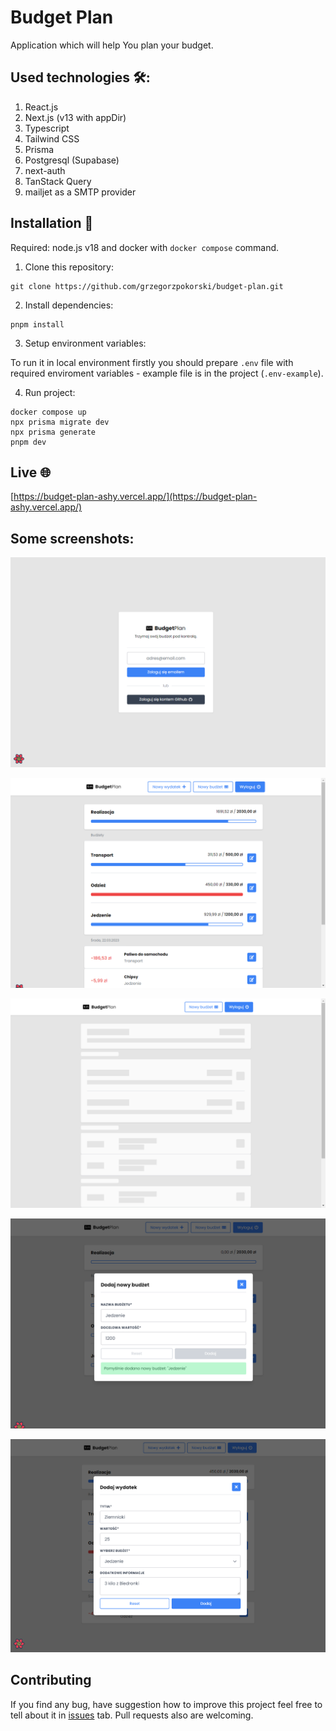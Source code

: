 # Budget Plan

Application which will help You plan your budget.

## Used technologies 🛠️:

1. React.js
2. Next.js (v13 with appDir)
3. Typescript
4. Tailwind CSS
5. Prisma
6. Postgresql (Supabase)
7. next-auth
8. TanStack Query
9. mailjet as a SMTP provider

## Installation 👷

Required: node.js v18 and docker with `docker compose` command.

1. Clone this repository:

```
git clone https://github.com/grzegorzpokorski/budget-plan.git
```

2. Install dependencies:

```
pnpm install
```

3. Setup environment variables:

To run it in local environment firstly you should prepare `.env` file with required enviroment variables - example file is in the project (`.env-example`).

4. Run project:

```
docker compose up
npx prisma migrate dev
npx prisma generate
pnpm dev
```

## Live 🌐

[https://budget-plan-ashy.vercel.app/](https://budget-plan-ashy.vercel.app/)

## Some screenshots:

![](/screenshots/login.png?raw=true)

![](/screenshots/home.png?raw=true)

![](/screenshots/loading.png?raw=true)

![](/screenshots/add-budget.png?raw=true)

![](/screenshots/add-expense.png?raw=true)

## Contributing

If you find any bug, have suggestion how to improve this project feel free to tell about it in [issues](https://github.com/grzegorzpokorski/budget-plan/issues) tab. Pull requests also are welcoming.
